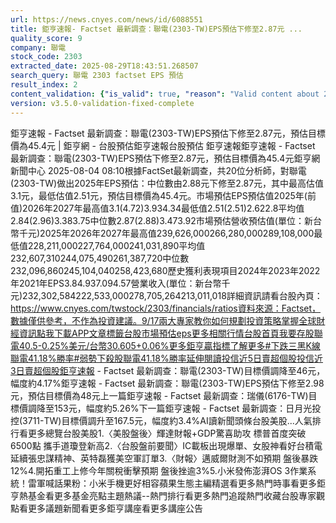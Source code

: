 ```yaml
---
url: https://news.cnyes.com/news/id/6088551
title: 鉅亨速報- Factset 最新調查：聯電(2303-TW)EPS預估下修至2.87元 ...
quality_score: 9
company: 聯電
stock_code: 2303
extracted_date: 2025-08-29T18:43:51.268507
search_query: 聯電 2303 factset EPS 預估
result_index: 2
content_validation: {"is_valid": true, "reason": "Valid content about 2303"}
version: v3.5.0-validation-fixed-complete
---
```


鉅亨速報 - Factset 最新調查：聯電(2303-TW)EPS預估下修至2.87元，預估目標價為45.4元 | 鉅亨網 - 台股預估‌‌鉅亨速報台股預估 鉅亨速報鉅亨速報 - Factset 最新調查：聯電(2303-TW)EPS預估下修至2.87元，預估目標價為45.4元鉅亨網新聞中心 2025-08-04 08:10‌根據FactSet最新調查，共20位分析師，對聯電(2303-TW)做出2025年EPS預估：中位數由2.88元下修至2.87元，其中最高估值3.1元，最低估值2.51元，預估目標價為45.4元。市場預估EPS預估值2025年(前值)2026年2027年最高值3.1(4.72)3.934.34最低值2.51(2.51)2.622.8平均值2.84(2.96)3.383.75中位數2.87(2.88)3.473.92市場預估營收‌預估值(單位：新台幣千元)2025年2026年2027年最高值239,626,000266,280,000289,108,000最低值228,211,000227,764,000241,031,890平均值232,607,310244,075,490261,387,720中位數232,096,860245,104,040258,423,680歷史獲利表現項目2024年2023年2022年2021年EPS3.84.937.094.57營業收入(單位：新台幣千元)232,302,584222,533,000278,705,264213,011,018詳細資訊請看台股內頁：https://www.cnyes.com/twstock/2303/financials/ratios資料來源：Factset，數據僅供參考，不作為投資建議。9/17兩大專家教你如何規劃投資策略掌握全球財經資訊點我下載APP文章標籤台股市場預估eps更多相關行情台股首頁我要存股聯電40.5-0.25%美元/台幣30.605+0.06%更多鉅亨贏指標了解更多#下跌三黑K線聯電41.18%勝率#弱勢下殺股聯電41.18%勝率延伸閱讀投信近5日賣超個股投信近3日賣超個股鉅亨速報 - Factset 最新調查：聯電(2303-TW)目標價調降至46元，幅度約4.17%鉅亨速報 - Factset 最新調查：聯電(2303-TW)EPS預估下修至2.98元，預估目標價為48元‌上一篇鉅亨速報 - Factset 最新調查：瑞儀(6176-TW)目標價調降至153元，幅度約5.26%下一篇鉅亨速報 - Factset 最新調查：日月光投控(3711-TW)目標價調升至167.5元，幅度約3.4%‌‌AI讀新聞頭條台股美股...人氣排行看更多總覽台股美股1.〈美股盤後〉輝達財報+GDP驚喜助攻 標普首度突破6500點 攜手道瓊登新高2.〈台股盤前要聞〉IC載板出現爆單、女股神看好台積電延續張忠謀精神、英特磊獲美空軍訂單3.〈財報〉邁威爾財測不如預期 盤後暴跌12%4.開拓重工上修今年關稅衝擊預期 盤後挫逾3%5.小米發佈澎湃OS 3作業系統！雷軍喊話果粉：小米手機更好相容蘋果生態‌主編精選看更多‌熱門時事看更多‌‌‌‌‌‌‌‌‌‌‌‌‌‌‌‌‌鉅亨熱基金看更多基金亮點主題熱議‌‌‌‌--‌‌‌‌熱門排行看更多熱門追蹤熱門收藏‌‌‌‌‌‌‌‌‌台股專家觀點看更多議題新聞看更多鉅亨講座看更多講座公告‌‌‌‌‌‌‌‌